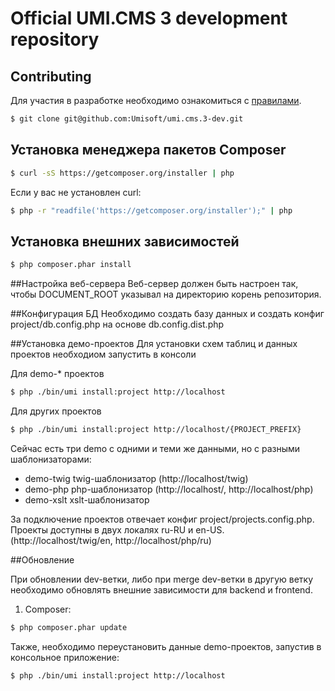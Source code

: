 Official UMI.CMS 3 development repository
=============

## Contributing
Для участия в разработке необходимо ознакомиться с [правилами](CONTRIBUTING.md). 
```sh
$ git clone git@github.com:Umisoft/umi.cms.3-dev.git
```
## Установка менеджера пакетов Composer
```sh
$ curl -sS https://getcomposer.org/installer | php
```

Если у вас не установлен curl:

```sh
$ php -r "readfile('https://getcomposer.org/installer');" | php
```

## Установка внешних зависимостей

```sh
$ php composer.phar install
```

##Настройка веб-сервера
Веб-сервер должен быть настроен так, чтобы DOCUMENT_ROOT указывал на директорию корень репозитория.

##Конфигурация БД
Необходимо создать базу данных и создать конфиг project/db.config.php на основе db.config.dist.php

##Установка демо-проектов
Для установки схем таблиц и данных проектов необходиом запустить в консоли

Для demo-* проектов
```sh
$ php ./bin/umi install:project http://localhost
```

Для других проектов
```sh
$ php ./bin/umi install:project http://localhost/{PROJECT_PREFIX}
```

Сейчас есть три demo с одними и теми же данными, но с разными шаблонизаторами:
- demo-twig twig-шаблонизатор (http://localhost/twig)
- demo-php php-шаблонизатор (http://localhost/, http://localhost/php)
- demo-xslt xslt-шаблонизатор

За подключение проектов отвечает конфиг project/projects.config.php.
Проекты доступны в двух локалях ru-RU и en-US. (http://localhost/twig/en, http://localhost/php/ru)

##Обновление

При обновлении dev-ветки, либо при merge dev-ветки в другую ветку необходимо обновлять внешние зависимости для backend и frontend.

1) Composer:
```sh
$ php composer.phar update
```

Также, необходимо переустановить данные demo-проектов, запустив в консольное приложение:
```sh
$ php ./bin/umi install:project http://localhost
```
